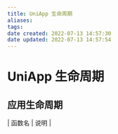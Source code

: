 ```yaml
---
title: UniApp 生命周期
aliases: 
tags: 
date created: 2022-07-13 14:57:30
date updated: 2022-07-13 14:57:54
---
```


# UniApp 生命周期
## 应用生命周期
| 函数名 |  说明 |